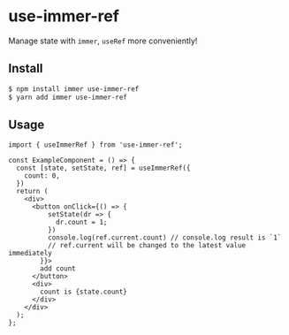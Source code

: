 # use-immer-ref

Manage state with `immer`, `useRef` more conveniently!

## Install
```bash
$ npm install immer use-immer-ref
$ yarn add immer use-immer-ref
```

## Usage
```tsx
import { useImmerRef } from 'use-immer-ref';

const ExampleComponent = () => {
  const [state, setState, ref] = useImmerRef({
    count: 0,
  })
  return (
    <div>
      <button onClick={() => {
          setState(dr => {
            dr.count = 1;
          })
          console.log(ref.current.count) // console.log result is `1` 
          // ref.current will be changed to the latest value immediately
        }}>
        add count
      </button>
      <div>
        count is {state.count}
      </div>
    </div>
  );
};
```
